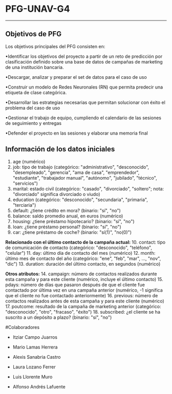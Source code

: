# PFG-UNAV-G4
---
## Objetivos de PFG
Los objetivos principales del PFG consisten en:

•Identificar los objetivos del proyecto a partir de un reto de predicción por clasificación definido sobre una base de datos de campañas de marketing de una institución bancaria.

•Descargar, analizar y preparar el set de datos para el caso de uso

•Construir un modelo de Redes Neuronales (RN) que permita predecir una etiqueta de clase categórica.

•Desarrollar las estrategias necesarias que permitan solucionar con éxito el problema del caso de uso

•Gestionar el trabajo de equipo, cumpliendo el calendario de las sesiones de seguimiento y entregas

•Defender el proyecto en las sesiones y elaborar una memoria final

## Información de los datos iniciales

1. age (numérico)
2.  job: tipo de trabajo (categórico: "administrativo", "desconocido", "desempleado", "gerencia", "ama de casa", "emprendedor", "estudiante", "trabajador manual", "autónomo", "jubilado", "técnico", "servicios")
3.  marital: estado civil (categórico: "casado", "divorciado", "soltero"; nota: "divorciado" significa divorciado o viudo)
4. education (categórico: "desconocido", "secundaria", "primaria", "terciaria")
5. default: ¿tiene crédito en mora? (binario: "sí", "no")
6. balance: saldo promedio anual, en euros (numérico)
7. housing: ¿tiene préstamo hipotecario? (binario: "sí", "no")
8. loan: ¿tiene préstamo personal? (binario: "sí", "no")
9. car: ¿tiene préstamo de coche? (binario: "sí(1)", "no(0)")

**Relacionado con el último contacto de la campaña actual:**
10. contact: tipo de comunicación de contacto (categórico: "desconocido", "teléfono", "celular")
11. day: último día de contacto del mes (numérico)
12. month: último mes de contacto del año (categórico: "ene", "feb", "mar", ..., "nov", "dic")
13. duration: duración del último contacto, en segundos (numérico)

**Otros atributos:**
14. campaign: número de contactos realizados durante esta campaña y para este cliente (numérico, incluye el último contacto)
15. pdays: número de días que pasaron después de que el cliente fue contactado por última vez en una campaña anterior (numérico, -1 significa que el cliente no fue contactado anteriormente)
16. previous: número de contactos realizados antes de esta campaña y para este cliente (numérico)
17. poutcome: resultado de la campaña de marketing anterior (categórico: "desconocido", "otro", "fracaso", "éxito")
18. subscribed: ¿el cliente se ha suscrito a un depósito a plazo? (binario: "sí", "no")

#Colaboradores
- Itziar Campo Juarros

- Mario Lamas Herrera

- Alexis Sanabria Castro

- Laura Lozano Ferrer

- Luis Llorente Muro

- Alfonso Andrés Lafuente
